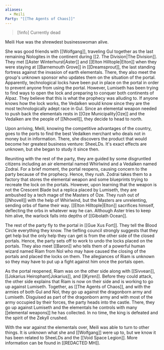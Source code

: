 ```yaml
---
aliases:
  - Meili
Party: "[[The Agents of Chaos]]"
---
```

> [!info]
> Currently dead

Meili Hue was the shrewdest businesswoman alive.

She was good friends with [[Wolfgang]], traveling Gul together as the last remaining Nologites in the continent during [[2. The Division|The Division]]. They met [[Aster Winterhurst|Aster]] and [[Elton Hilltople|Elton]] when they were staying at [[Barnemouth Grove]] in [[Dreamsprout]], the last standing fortress against the invasion of earth elementals. There, they also meet the group's unknown sponsor who updates them on the situation of the portal. Apparently, technological locks have been put in place on the portal in order to prevent anyone from using the portal. However, Lumiseth has been trying to find ways to open the lock and preparing to conquer both continents of Alpaz. They believe that this is what the prophecy was alluding to. If anyone knows how the lock works, the Vedalken would know since they are the most technologically adept race in Gul. Since an elemental weapon needed to push back the elementals rests in [[Oze Municipality|Oze]] and the Vedalken are the people of [[Nhovell]], they decide to head to north. 

Upon arriving, Meili, knowing the competitive advantages of the country, goes to the ports to find the best Vedalken merchant who deals not in money but in information. There, she discovers the product that would become her greatest business venture: SheeLDs. It's exact effects are unknown, but she began to study it since then.

Reuniting with the rest of the party, they are guided by some disgruntled citizens including an air elemental named Whirlwind and a Vedalken named Zodrai. For a brief moment, the portal reopens, causing concern to the party because of the prophecy. Hence, they rush. Zodrai takes them to a factory that stores the elemental weapon and some blueprints trying to recreate the lock on the portals. However, upon learning that the weapon is not the Crescent Blade but a replica placed by Lumiseth, they are ambushed by a tech mage of the Masters of Oze. They rush out of [[Nhovell]] with the help of Whirlwind, but the Masters are unrelenting, sending orbs of flame their way. [[Elton Hilltople|Elton]] sacrifices himself, deflecting the orbs in whatever way he can. Although Aster tries to keep him alive, the warlock falls into depths of [[Gibolath Ocean]].

The rest of the party fly to the portal in [[Gue Xus Fort]]. They tell the Blood Circle everything they know. The tiefling council strongly suggests that they get help but the only help they can get is from the other side of the closed portals. Hence, the party sets off to work to undo the locks placed on the portals. They also meet [[Baron]] who tells them of a powerful human wizard named Riam from Nol who may have caused the closing of the portals and placed the locks on them. The allegiances of Riam is unknown so they may have to put up a fight against him once the portals open. 

As the portal reopened, Riam was on the other side along with [[Sivvean]], [[Jokarius Heirophant|Jokarius]], and [[Kyren]]. Before they could attack, the other side explains that Riam is now on their side and is working to go up against Lumiseth. Together, as [[The Agents of Chaos]], and with the armies of both Gul and Nol, they go up against the dragonborn army and Lumiseth. Disguised as part of the dragonborn army and with most of the army occupied by their forces, the party heads into the castle. There, they go up against Lumiseth and the elementals he controls with many [[elemental weapons]] he has collected. In no time, the king is defeated and the spirit of the Zekyll crushed.

With the war against the elementals over, Meili was able to turn to other things. It is unknown what she and [[Wolfgang]] were up to, but we know it has been related to SheeLDs and the [[Void Space Legion]]. More information can be found in [[REDACTED MH]].

